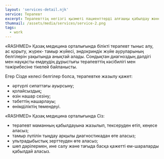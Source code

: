 ```yaml
---
layout: 'services-detail.njk'
service: Терапевт
excerpt: Терапевттің негізгі қызметі пациенттерді алғашқы қабылдау және қажетті емдеуді тағайындау...
thumnail: /assets/media/services/service-2.png
tags: 
  - work
---
```

«RASHMED» Қазақ медицина орталығында білікті терапевт тыныс алу, ас қорыту, жүрек- тамыр жүйесі, эндокриндік жүйе ауруларының белгілерін уақытында анықтай алады. Сондықтан диагноздың дәлдігі мен науқасты емдеудің дұрыстығы терапевттің кәсібилігі мен тәжірибесіне тікелей байланысты.

Егер Сізде келесі белгілер болса, терапевтке жазылу қажет:

- әртүрлі сипаттағы ауырсыну;
- қолайсыздық;
- өзін нашар сезіну;
- тәбеттің нашарлауы;
- өнімділіктің төмендеуі.

«RASHMED» Қазақ медицина орталығында Сіз:

- терапевт маманның қабылдауына жазылып, тексеруден өтіп, кеңесе аласыз;
- тамыр лүпілін тыңдау арқылы диагностикадан өте аласыз;
- ультрадыбыстық зерттеуден өте аласыз;
- шөп дәрілермен, ине салу және тағыда басқа қажетті ем-шараларды қабылдай аласыз.
